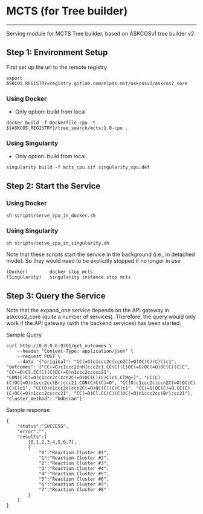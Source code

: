 # MCTS (for Tree builder)

---
Serving module for MCTS Tree builder, based on ASKCOSv1 tree builder v2

## Step 1: Environment Setup

First set up the url to the remote registry
```
export ASKCOS_REGISTRY=registry.gitlab.com/mlpds_mit/askcosv2/askcos2_core
```

### Using Docker

- Only option: build from local
```
docker build -f Dockerfile_cpu -t ${ASKCOS_REGISTRY}/tree_search/mcts:1.0-cpu .
```

### Using Singularity

- Only option: build from local
```
singularity build -f mcts_cpu.sif singularity_cpu.def
```

## Step 2: Start the Service

### Using Docker

```
sh scripts/serve_cpu_in_docker.sh
```

### Using Singularity

```
sh scripts/serve_cpu_in_singularity.sh
```

Note that these scripts start the service in the background (i.e., in detached mode). So they would need to be explicitly stopped if no longer in use
```
(Docker)        docker stop mcts
(Singularity)   singularity instance stop mcts
```

## Step 3: Query the Service
Note that the expand_one service depends on the API gateway in askcos2_core (quite a number of services). Therefore, the query would only work if the API gateway (with the backend services) has been started.

Sample Query
```
curl http://0.0.0.0:9301/get_outcomes \
	--header "Content-Type: application/json" \
	--request POST \
	--data '{"original": "CC(=O)c1ccc2c(ccn2C(=O)OC(C)(C)C)c1", "outcomes": ["CC(=O)c1ccc2[nH]ccc2c1.CC(C)(C)OC(=O)OC(=O)OC(C)(C)C", "CC(=O)Cl.CC(C)(C)OC(=O)n1ccc2ccccc21", "CON(C)C(=O)c1ccc2c(ccn2C(=O)OC(C)(C)C)c1.C[Mg+]", "CC(C)(C)OC(=O)n1ccc2cc(Br)ccc21.CON(C)C(C)=O", "CC(O)c1ccc2c(ccn2C(=O)OC(C)(C)C)c1", "CC(O)c1ccc2c(ccn2C(=O)OC(C)(C)C)c1", "CC(=O)OC(C)=O.CC(C)(C)OC(=O)n1ccc2ccccc21", "CC(=O)Cl.CC(C)(C)OC(=O)n1ccc2cc(Br)ccc21"], "cluster_method": "hdbscan"}'

```
Sample response
```
{
    "status":"SUCCESS",
    "error":"",
    "results":[
        [0,1,2,3,4,5,6,7],
        {
            "0":"Reaction Cluster #1",
            "1":"Reaction Cluster #2",
            "2":"Reaction Cluster #3",
            "3":"Reaction Cluster #4",
            "4":"Reaction Cluster #5",
            "5":"Reaction Cluster #6",
            "6":"Reaction Cluster #7",
            "7":"Reaction Cluster #8"
        }
    ]
}
```
